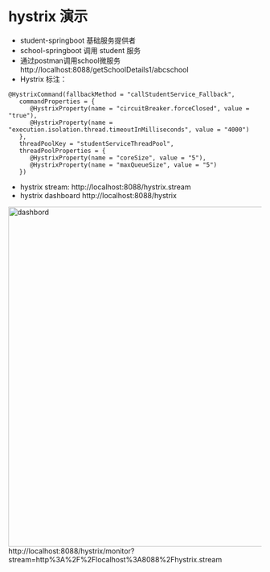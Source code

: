 # hystrix 演示
- student-springboot 基础服务提供者
- school-springboot 调用 student 服务
- 通过postman调用school微服务
http://localhost:8088/getSchoolDetails1/abcschool
- Hystrix 标注：
```
@HystrixCommand(fallbackMethod = "callStudentService_Fallback",
   commandProperties = {
      @HystrixProperty(name = "circuitBreaker.forceClosed", value = "true"),
      @HystrixProperty(name = "execution.isolation.thread.timeoutInMilliseconds", value = "4000")
   },
   threadPoolKey = "studentServiceThreadPool",
   threadPoolProperties = {
      @HystrixProperty(name = "coreSize", value = "5"),
      @HystrixProperty(name = "maxQueueSize", value = "5")
   })
```
- hystrix stream:
http://localhost:8088/hystrix.stream
- hystrix dashboard
http://localhost:8088/hystrix
<img width="675" alt="dashbord" src="https://user-images.githubusercontent.com/2442089/54838917-b39b0600-4d04-11e9-9e86-17bd28d38ad7.png">
http://localhost:8088/hystrix/monitor?stream=http%3A%2F%2Flocalhost%3A8088%2Fhystrix.stream
